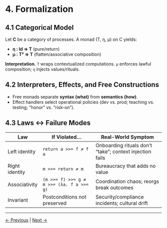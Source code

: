 # 4. Formalization

## 4.1 Categorical Model
Let **C** be a category of processes. A monad (T, η, μ) on C yields:
- **η : Id ⇒ T** (pure/return)
- **μ : T² ⇒ T** (flatten/associative composition)

**Interpretation.** `T` wraps contextualized computations. `μ` enforces lawful composition; `η` injects values/rituals.

## 4.2 Interpreters, Effects, and Free Constructions
- Free monads separate **syntax (what)** from **semantics (how)**.
- Effect handlers select operational policies (dev vs. prod; teaching vs. testing; “honor” vs. “risk-on”).

## 4.3 Laws ↔ Failure Modes
| Law | If Violated… | Real-World Symptom |
|---|---|---|
| Left identity | `return a >>= f ≠ f a` | Onboarding rituals don’t “take”; context injection fails |
| Right identity | `m >>= return ≠ m` | Bureaucracy that adds no value |
| Associativity | `(m >>= f) >>= g ≠ m >>= (λa. f a >>= g)` | Coordination chaos; reorgs break outcomes |
| Invariant | Postconditions not preserved | Security/compliance incidents; cultural drift |

---

[← Previous](03-mct.md) | [Next →](05-harmonic-adhocracy.md)
